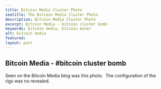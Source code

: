 ```yaml
---
title: Bitcoin Media Cluster Photo
seotitle: The Bitcoin Media Cluster Photo
description: Bitcoin Media Cluster Photo
excerpt: Bitcoin Media - bitcoin cluster bomb 
keywords: bitcoin media, bitcoin miner
alt: bitcoin media
featured: 
layout: post
---
```


<h2>Bitcoin Media - #bitcoin cluster bomb</h2>

<p>Seen on the Bitcoin Media blog was this photo.  The configuration of the rigs was no revealed.<p>

